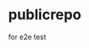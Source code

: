 # publicrepo
for e2e test


















































































































































































































































































































































































































































































































































































































































































































































































































































































































































































































































































































































































































































































































































































































































































































































































































































































































































































































































































































































































































































































































































































































































































































































































































































































































































































































































































































































































































































































































































































